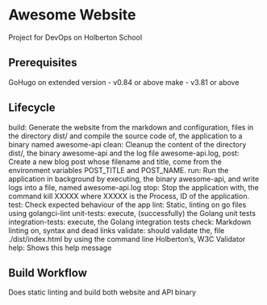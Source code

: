 # Awesome Website

Project for DevOps on Holberton School

## Prerequisites

GoHugo on extended version - v0.84 or above
make - v3.81 or above

## Lifecycle

build: Generate the website from the markdown and configuration,
files in the directory dist/ and compile the source code of,
the application to a binary named awesome-api
clean: Cleanup the content of the directory dist/,
the binary awesome-api and the log file awesome-api.log,
post: Create a new blog post whose filename and title,
come from the environment variables POST_TITLE and POST_NAME.
run: Run the application in background by executing,
the binary awesome-api, and write logs into a file,
named awesome-api.log stop: Stop the application with,
the command kill XXXXX where XXXXX is the Process,
ID of the application.
test: Check expected behaviour of the app lint: Static,
linting on go files using golangci-lint unit-tests: execute,
(successfully) the Golang unit tests integration-tests: execute,
the Golang integration tests check: Markdown linting on,
syntax and dead links validate: should validate the,
file ./dist/index.html by using the command line Holberton’s,
W3C Validator help: Shows this help message

## Build Workflow

Does static linting and build both website and API binary
